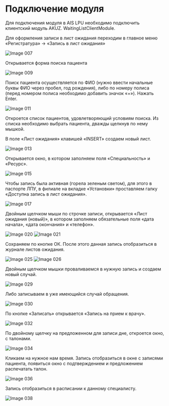 <!-- TITLE: Модуль  «Запись в лист ожидания» -->
<!-- SUBTITLE: Руководство пользователя -->

# Подключение модуля 
Для подключения модуля в AIS LPU необходимо подключить клиентский модуль AKUZ. WaitingListClientModule.

Для оформления записи в лист ожидания переходим в главное меню «Регистратура»  -> «Запись в лист ожидания»

![Image 007](/uploads/list/image-007.png "Image 007")

Открывается форма поиска пациента

![Image 009](/uploads/list/image-009.png "Image 009")

Поиск пациента осуществляется по ФИО (нужно ввести начальные буквы ФИО через пробел, год рождения), либо по номеру полиса (перед номером полиса необходимо добавить значок «+»). Нажать Enter.

![Image 011](/uploads/list/image-011.png "Image 011")

Откроется список пациентов, удовлетворяющий условиям поиска. Из списка необходимо выбрать пациента, дважды щелкнув по нему мышкой.

В поле «Лист ожидания» клавишей «INSERT» создаем новый лист.

![Image 013](/uploads/list/image-013.png "Image 013")

Открывается окно, в котором заполняем поля «Специальность» и «Ресурс». 

![Image 015](/uploads/list/image-015.png "Image 015")

Чтобы запись была активная (горела зеленым светом), для этого в паспорте ЛПУ, в филиале на вкладке «Установки» проставляем галку «Доступна запись в лист ожидания».

![Image 017](/uploads/list/image-017.png "Image 017")

Двойным щелчком мыши по строчке записи, открывается «Лист ожидания (новый)», в котором заполняем обязательные поля «дата начала», «дата окончания» и «телефон».

![Image 020](/uploads/list/image-020.jpg "Image 020")
![Image 021](/uploads/list/image-021.png "Image 021")

Сохраняем по кнопке ОК.
После этого данная запись отобразиться в журнале листов ожидания.

![Image 025](/uploads/list/image-025.jpg "Image 025")
![Image 026](/uploads/list/image-026.png "Image 026")

Двойным щелчком мышки проваливаемся в нужную запись и создаем новый случай.

![Image 029](/uploads/list/image-029.jpg "Image 029")

Либо записываем в уже имеющийся случай обращения.

![Image 030](/uploads/list/image-030.png "Image 030")

По кнопке «Записать» открывается «Запись на прием к врачу».

![Image 032](/uploads/list/image-032.png "Image 032")

По двойному щелчку на предложенном для записи дне, откроется окно, с талонами.

![Image 034](/uploads/list/image-034.png "Image 034")

Кликаем на нужное нам время. Запись отобразиться в окне с записями пациента, появиться окно с подтверждением и предложением распечатать талон.

![Image 036](/uploads/list/image-036.png "Image 036")
 
Запись отобразиться в расписании к данному специалисту.

![Image 038](/uploads/list/image-038.png "Image 038")



